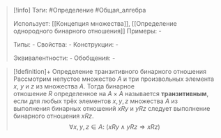 > [!info]
> Тэги: #Определение #Общая_алгебра 
> 
> Использует: [[Концепция множества]], [[Определение однородного бинарного отношения]]
> Примеры: *-*
> 
> Типы: *-*
> Свойства: *-*
> Конструкции: *-*
> 
> Эквивалентности: *-*
> Обобщения: *-*

> [!definition]+ Определение транзитивного бинарного отношения
> Рассмотрим непустое множество $A$ и три произвольных элемента $x$, $y$ и $z$ из множества $A$. Тогда бинарное отношение $R$ определенное на $A \times A$ называется **транзитивным**, если для любых трёх элементов $x, y, z$ множества $A$ из выполнения бинарных отношений $xRy$ и $yRz$ следует выполнение бинарного отношения $xRz$.
> $$\forall x,y,z \in A: \ (xRy \land yRz \Rightarrow xRz)$$